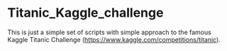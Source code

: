 # Titanic_Kaggle_challenge

This is just a simple set of scripts with simple approach to the famous Kaggle Titanic Challenge (https://www.kaggle.com/competitions/titanic). 

